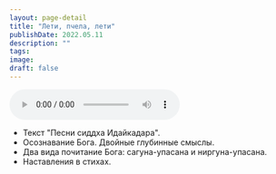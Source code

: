 ```yaml
---
layout: page-detail
title: "Лети, пчела, лети"
publishDate: 2022.05.11
description: ""
tags:
image:
draft: false
---
```


<audio title="2022.05.11 - Лети, пчела, лети.mp3" src="/upload/iblock/d8c/d8c0f86f154a6996559203939ab9a278.mp3" controls=""></audio>

* Текст "Песни сиддха Идайкадара".
* Осознавание Бога. Двойные глубинные смыслы.
* Два вида почитание Бога: сагуна-упасана и ниргуна-упасана.
* Наставления в стихах.

  
